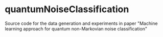 # quantumNoiseClassification
Source code for the data generation and experiments in paper "Machine learning approach for quantum non-Markovian noise classification"
